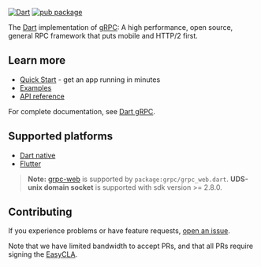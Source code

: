 [![Dart](https://github.com/grpc/grpc-dart/actions/workflows/dart.yml/badge.svg)](https://github.com/grpc/grpc-dart/actions/workflows/dart.yml)
[![pub package](https://img.shields.io/pub/v/grpc.svg)](https://pub.dev/packages/grpc)

The [Dart](https://www.dart.dev/) implementation of
[gRPC](https://grpc.io/): A high performance, open source, general RPC framework that puts mobile and HTTP/2 first.

## Learn more

- [Quick Start](https://grpc.io/docs/languages/dart/quickstart) - get an app running in minutes
- [Examples](https://github.com/grpc/grpc-dart/tree/master/example)
- [API reference](https://grpc.io/docs/languages/dart/api)

For complete documentation, see [Dart gRPC](https://grpc.io/docs/languages/dart).

## Supported platforms

- [Dart native](https://dart.dev/platforms)
- [Flutter](https://flutter.dev)

> **Note:** [grpc-web](https://github.com/grpc/grpc-web) is supported by `package:grpc/grpc_web.dart`.
> **UDS-unix domain socket** is supported with sdk version >= 2.8.0.

## Contributing

If you experience problems or have feature requests, [open an issue](https://github.com/dart-lang/grpc-dart/issues/new).

Note that we have limited bandwidth to accept PRs, and that all PRs require signing the [EasyCLA](https://lfcla.com).
